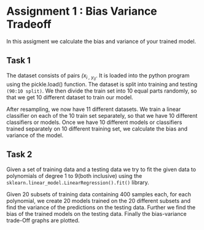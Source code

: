 # Assignment 1 : Bias Variance Tradeoff

In this assigment we calculate the bias and variance of your trained model.

## Task 1
The dataset consists of pairs *(x<sub>i , y<sub>i)*. It is loaded into the python program using the pickle.load() function. The dataset is split into training and testing ```(90:10 split)```. We then divide the train set into 10 equal parts randomly, so that we get 10 different dataset to train our model.

After resampling, we now have 11 different datasets. We train a linear classifier on each of the 10 train set separately, so that we
have 10 different classifiers or models. Once we have 10 different models or classifiers trained separately on 10 different training set, we calculate the bias and variance of the model. 


## Task 2

Given a set of training data and a testing data we try to fit the given data to polynomials of degree 1 to 9(both inclusive) using the ```sklearn.linear_model.LinearRegression().fit()``` library. 

Given 20 subsets of training data containing 400 samples each, for each polynomial, we create 20 models trained on the 20 different
subsets and find the variance of the predictions on the testing data. Further we find the bias of the trained models on the testing data. Finally the bias-variance trade-Off graphs are plotted.